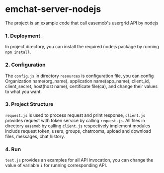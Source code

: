 # emchat-server-nodejs
The project is an example code that call easemob's usergrid API by nodejs
### 1. Deployment
In project directory, you can install the required nodejs package by running `npm install`.
### 2. Configuration
The `config.js` in directory `resources` is configuration file, you can config Organization name(org_name), application name(app_name), client_id, client_secret, host(host name), certificate file(ca), and change their values to what you want.
### 3. Project Structure
`request.js` is used to process request and print response, `client.js` provides request with token service by calling `request.js`. All files in directory `easemob` by calling `client.js` respectively implement modules includs request token, users, groups, chatrooms, upload and download files, messages, chat history.
### 4. Run
`test.js` provides an examples for all API invocation, you can change the value of variable `i` for running corresponding API.


